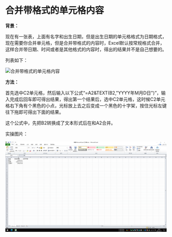 # 合并带格式的单元格内容

**背景：**

现在有一张表，上面有名字和出生日期，但是出生日期的单元格格式为日期格式，现在需要你合并单元格，但是合并带格式的内容时，Excel默认按常规格式合并，这样合并带日期、时间或者是其他格式的内容时，得出的结果并不是自己想要的。

列表如下：

![合并带格式的单元格内容](/Excel/images/合并带格式的单元格内容)

**方法：**

首先选中C2单元格，然后输入以下公式“=A2&TEXT(B2,"YYYY年M月D日")”，输入完成后回车即可得出结果，得出第一个结果后，选中C2单元格，这时候C2单元格右下角有个黑色的小点，光标放上去之后变成一个黑色的十字架，按住光标左键往下拖即可得出下面的结果。

这个公式中，先把B2转换成了文本形式后在和A2合并。

实操图片：

![合并带格式的单元格内容](/Excel/images/合并带格式的单元格内容.gif)

